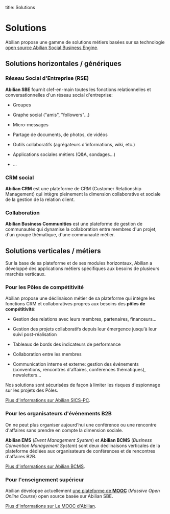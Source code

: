 title: Solutions

# Solutions

Abilian propose une gamme de solutions métiers basées sur sa technologie [open
source Abilian Social Business Engine](/fr/technologies/).


## Solutions horizontales / génériques

### Réseau Social d'Entreprise (RSE)

**Abilian SBE** fournit clef-en-main toutes les fonctions relationnelles et conversationnelles d'un réseau social d'entreprise:

- Groupes

- Graphe social ("amis", "followers"...)

- Micro-messages

- Partage de documents, de photos, de vidéos

- Outils collaboratifs (agrégateurs d'informations, wiki, etc.)

- Applications sociales métiers (Q&A, sondages...)

- ...

### CRM social

**Abilian CRM** est une plateforme de CRM (Customer Relationship Management) qui intègre pleinement la dimension collaborative et sociale de la gestion de la relation client.

### Collaboration

**Abilian Business Communities** est une plateforme de gestion de communautés qui dynamise la collaboration entre membres d'un projet, d'un groupe thématique, d'une communauté métier.


## Solutions verticales / métiers

Sur la base de sa plateforme et de ses modules horizontaux, Abilian a développé des applications métiers spécifiques aux besoins de plusieurs marchés verticaux.

### Pour les Pôles de compétitivité

Abilian propose une déclinaison métier de sa plateforme qui intègre les fonctions CRM et collaboratives propres aux besoins des **pôles de compétitivité**:

- Gestion des relations avec leurs membres, partenaires, financeurs...

- Gestion des projets collaboratifs depuis leur émergence jusqu'à leur suivi post-réalisation

- Tableaux de bords des indicateurs de performance

- Collaboration entre les membres

- Communication interne et externe: gestion des événements (conventions, rencontres d'affaires, conférences thématiques), newsletters...

Nos solutions sont sécurisées de façon à limiter les risques d'espionnage sur les projets des Pôles.

<i class="icon-info-sign"></i> [Plus d'informations sur Abilian SICS-PC](/fr/solutions/sics-pc/).


### Pour les organisateurs d'événements B2B

On ne peut plus organiser aujourd'hui une conférence ou une rencontre d'affaires sans prendre en compte la dimension sociale.

**Abilian EMS** (*Event Management System*) et **Abilian BCMS** (*Business Convention Management System*) sont deux déclinaisons verticales de la plateforme dédiées aux organisateurs de conférences et de rencontres d'affaires B2B.

<i class="icon-info-sign"></i> [Plus d'informations sur Abilian BCMS](/fr/solutions/conventions-affaires/).

### Pour l'enseignement supérieur

Abilian développe actuellement [une plateforme de **MOOC**](/fr/solutions/le-mooc/) (*Massive Open Online Course*) open source basée sur Abilian SBE.

<i class="icon-info-sign"></i> [Plus d'informations sur Le MOOC d'Abilian](/fr/solutions/le-mooc/).